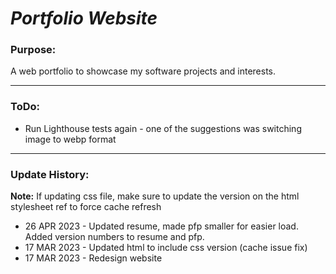 # *Portfolio Website*

### Purpose:
A web portfolio to showcase my software projects and interests.

---

### ToDo:
- Run Lighthouse tests again - one of the suggestions was switching image to webp format   

---

### Update History:
**Note:** If updating css file, make sure to update the version on the html stylesheet ref to force cache refresh
- 26 APR 2023 - Updated resume, made pfp smaller for easier load. Added version numbers to resume and pfp.
- 17 MAR 2023 - Updated html to include css version (cache issue fix)   
- 17 MAR 2023 - Redesign website   
